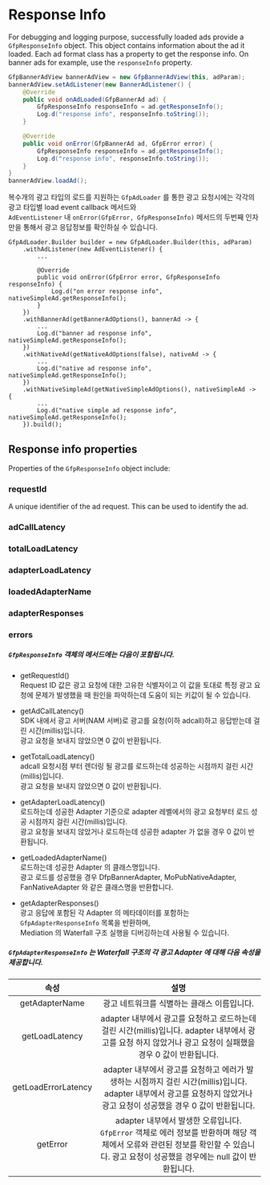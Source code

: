 # Response Info

For debugging and logging purpose, successfully loaded ads provide a `GfpResponseInfo` object.
This object contains information about the ad it loaded. Each ad format class has a property to get the response info. 
On banner ads for example, use the `responseInfo` property.

```java
GfpBannerAdView bannerAdView = new GfpBannerAdView(this, adParam);
bannerAdView.setAdListener(new BannerAdListener() {
    @Override
    public void onAdLoaded(GfpBannerAd ad) {
        GfpResponseInfo responseInfo = ad.getResponseInfo();
        Log.d("response info", responseInfo.toString());   
    }

    @Override
    public void onError(GfpBannerAd ad, GfpError error) {
        GfpResponseInfo responseInfo = ad.getResponseInfo();
        Log.d("response info", responseInfo.toString());   
    }
}
bannerAdView.loadAd();
```

복수개의 광고 타입의 로드를 지원하는 `GfpAdLoader` 를 통한 광고 요청시에는 각각의 광고 타입별 load event callback 메서드와\
`AdEventListener` 내 `onError(GfpError, GfpResponseInfo)` 메서드의 두번째 인자만을 통해서 광고 응답정보를 확인하실 수 있습니다.

```
GfpAdLoader.Builder builder = new GfpAdLoader.Builder(this, adParam)
    .withAdListener(new AdEventListener() {
        ...

        @Override
        public void onError(GfpError error, GfpResponseInfo responseInfo) {
            Log.d("on error response info", nativeSimpleAd.getResponseInfo();
        }
    })
    .withBannerAd(getBannerAdOptions(), bannerAd -> {
        ...
        Log.d("banner ad response info", nativeSimpleAd.getResponseInfo();
    })
    .withNativeAd(getNativeAdOptions(false), nativeAd -> {
        ...
        Log.d("native ad response info", nativeSimpleAd.getResponseInfo();
    })
    .withNativeSimpleAd(getNativeSimpleAdOptions(), nativeSimpleAd -> {
        ...
        Log.d("native simple ad response info", nativeSimpleAd.getResponseInfo();
    }).build();
```

## Response info properties 

Properties of the `GfpResponseInfo` object include: 

### requestId 
A unique identifier of the ad request. This can be used to identify the ad.

### adCallLatency


### totalLoadLatency

### adapterLoadLatency

### loadedAdapterName

### adapterResponses

### errors


##### `GfpResponseInfo` 객체의 메서드에는 다음이 포함됩니다.
  - getRequestId()\
Request ID 값은 광고 요청에 대한 고유한 식별자이고 이 값을 토대로 특정 광고 요청에 문제가 발생했을 때 원인을 파악하는데 도움이 되는 키값이 될 수 있습니다.

  - getAdCallLatency()\
SDK 내에서 광고 서버(NAM 서버)로 광고를 요청(이하 adcall)하고 응답받는데 걸린 시간(millis)입니다.\
광고 요청을 보내지 않았으면 0 값이 반환됩니다.

  - getTotalLoadLatency()\
adcall 요청시점 부터 렌더링 될 광고를 로드하는데 성공하는 시점까지 걸린 시간(millis)입니다.\
광고 요청을 보내지 않았으면 0 값이 반환됩니다.

  - getAdapterLoadLatency()\
로드하는데 성공한 Adapter 기준으로 adapter 레벨에서의 광고 요청부터 로드 성공 시점까지 걸린 시간(millis)입니다.\
광고 요청을 보내지 않았거나 로드하는데 성공한 adapter 가 없을 경우 0 값이 반환됩니다.

  - getLoadedAdapterName()\
로드하는데 성공한 Adapter 의 클래스명입니다.\
광고 로드를 성공했을 경우 DfpBannerAdapter, MoPubNativeAdapter, FanNativeAdapter 와 같은 클래스명을 반환합니다.

  - getAdapterResponses()\
광고 응답에 포함된 각 Adapter 의 메타데이터를 포함하는 `GfpAdapterResponseInfo` 목록을 반환하며,\
Mediation 의 Waterfall 구조 실행을 디버깅하는데 사용될 수 있습니다.

##### `GfpAdapterResponseInfo` 는 Waterfall 구조의 각 광고 Adapter 에 대해 다음 속성을 제공합니다.

| 속성 | 설명 |
|:---:|:---:|
| getAdapterName | 광고 네트워크를 식별하는 클래스 이름입니다. |
| getLoadLatency | adapter 내부에서 광고를 요청하고 로드하는데 걸린 시간(millis)입니다. adapter 내부에서 광고를 요청 하지 않았거나 광고 요청이 실패했을 경우 0 값이 반환됩니다. |
| getLoadErrorLatency | adapter 내부에서 광고를 요청하고 에러가 발생하는 시점까지 걸린 시간(millis)입니다. adapter 내부에서 광고를 요청하지 않았거나 광고 요청이 성공했을 경우 0 값이 반환됩니다. |
| getError | adapter 내부에서 발생한 오류입니다. `GfpError` 객체로 에러 정보를 반환하며 해당 객체에서 오류와 관련된 정보를 확인할 수 있습니다. 광고 요청이 성공했을 경우에는 null 값이 반환됩니다. |

